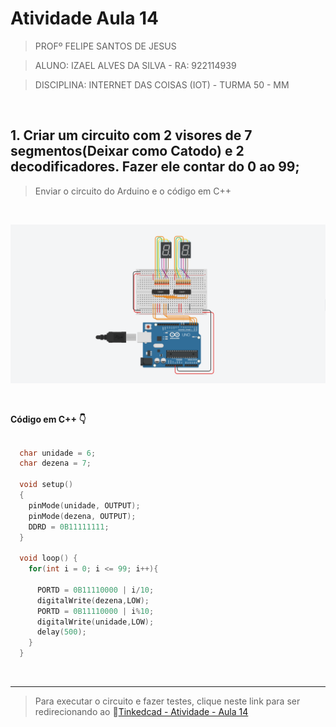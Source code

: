 # Atividade Aula 14

>PROFº FELIPE SANTOS DE JESUS

>ALUNO: IZAEL ALVES DA SILVA - RA: 922114939

>DISCIPLINA: INTERNET DAS COISAS (IOT) - TURMA 50 - MM

<br>

## 1. Criar um circuito com 2 visores de 7 segmentos(Deixar como Catodo) e 2 decodificadores. Fazer ele contar do 0 ao 99;

>Enviar o circuito do Arduino e o código em C++

<br/>

![Circuito image](../contents/images/image-aula-14.png)

<br/>

**Código em C++ 👇**
```c++

  char unidade = 6;
  char dezena = 7;

  void setup()
  {
    pinMode(unidade, OUTPUT);
    pinMode(dezena, OUTPUT);
    DDRD = 0B11111111;
  }

  void loop() {
    for(int i = 0; i <= 99; i++){
    
      PORTD = 0B11110000 | i/10;
      digitalWrite(dezena,LOW);
      PORTD = 0B11110000 | i%10;
      digitalWrite(unidade,LOW);
      delay(500);
    }
  }                          

```

<br>
<hr>

>Para executar o circuito e fazer testes, clique neste link para ser redirecionando ao 🔗[Tinkedcad - Atividade - Aula 14](https://www.tinkercad.com/things/iR6LZP8Hvn2-atividade-aula-14)
